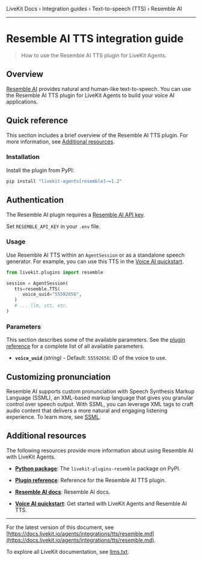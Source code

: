 LiveKit Docs › Integration guides › Text-to-speech (TTS) › Resemble AI

---

# Resemble AI TTS integration guide

> How to use the Resemble AI TTS plugin for LiveKit Agents.

## Overview

[Resemble AI](https://resemble.ai/) provides natural and human-like text-to-speech. You can use the Resemble AI TTS plugin for LiveKit Agents to build your voice AI applications.

## Quick reference

This section includes a brief overview of the Resemble AI TTS plugin. For more information, see [Additional resources](#additional-resources).

### Installation

Install the plugin from PyPI:

```bash
pip install "livekit-agents[resemble]~=1.2"

```

## Authentication

The Resemble AI plugin requires a [Resemble AI API key](https://app.resemble.ai/account/api).

Set `RESEMBLE_API_KEY` in your `.env` file.

### Usage

Use Resemble AI TTS within an `AgentSession` or as a standalone speech generator. For example, you can use this TTS in the [Voice AI quickstart](https://docs.livekit.io/agents/start/voice-ai.md).

```python
from livekit.plugins import resemble

session = AgentSession(
   tts=resemble.TTS(
      voice_uuid="55592656",
   )
   # ... llm, stt, etc.
)

```

### Parameters

This section describes some of the available parameters. See the [plugin reference](https://docs.livekit.io/reference/python/v1/livekit/plugins/resemble/index.html.md#livekit.plugins.resemble.TTS) for a complete list of all available parameters.

- **`voice_uuid`** _(string)_ - Default: `55592656`: ID of the voice to use.

## Customizing pronunciation

Resemble AI supports custom pronunciation with Speech Synthesis Markup Language (SSML), an XML-based markup language that gives you granular control over speech output. With SSML, you can leverage XML tags to craft audio content that delivers a more natural and engaging listening experience. To learn more, see [SSML](https://docs.app.resemble.ai/docs/getting_started/ssml).

## Additional resources

The following resources provide more information about using Resemble AI with LiveKit Agents.

- **[Python package](https://pypi.org/project/livekit-plugins-resemble/)**: The `livekit-plugins-resemble` package on PyPI.

- **[Plugin reference](https://docs.livekit.io/reference/python/v1/livekit/plugins/resemble/index.html.md#livekit.plugins.resemble.TTS)**: Reference for the Resemble AI TTS plugin.

- **[Resemble AI docs](https://docs.app.resemble.ai)**: Resemble AI docs.

- **[Voice AI quickstart](https://docs.livekit.io/agents/start/voice-ai.md)**: Get started with LiveKit Agents and Resemble AI TTS.

---


For the latest version of this document, see [https://docs.livekit.io/agents/integrations/tts/resemble.md](https://docs.livekit.io/agents/integrations/tts/resemble.md).

To explore all LiveKit documentation, see [llms.txt](https://docs.livekit.io/llms.txt).